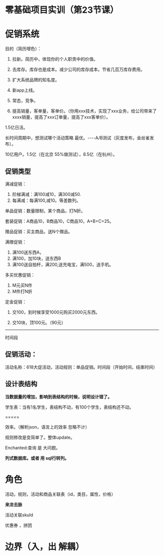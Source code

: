 # 零基础项目实训（第23节课）

# 促销系统

目的（简历增色）：

1. 拉新。简历中，体现你的个人职责中的价值。

2. 去库存。库存也是成本。减少公司的库存成本。节省几百万库存费用。

3. 扩大系统品牌的知名度。

4. 新app上线。

5. 常态，竞争。

6. 提高销量，客单量，客单价。（你用xxx技术，实现了xxx业务，给公司带来了xxxx销量，提高了xxx订单量，提高了xxx客单价）。

   

1.5亿日活。



长时间周期中，想测试哪个活动策略 最优。----A/B测试（灰度发布，金丝雀发布）。



10亿用户。1.5亿（在北京  55%做测试），8.5亿（在杭州）。



## 促销类型

满减促销：

1. 阶梯满减：满100减10，满300减50.
2. 每满减：每满100,减10。等差数列。

单品促销：数量限制，某个商品，打N折。

套装促销：A商品10，B商品10，C商品10，A+B+C=25。

赠品促销：买主商品，送N个赠品。

满赠促销：

1. 满100送东西A，
2. 满100，加10块，送东西B
3. 满100送自拍杆，满200,送充电宝，满500，送手机。



多买优惠促销：

1. M元买N件
2. M件打N折



定金促销：

1. 交100，到时候享受1000元购买2000元东西。

2. 交10块，顶100元。（90元）

   





---

时间段



## 促销活动：

活动名称：618大促活动，活动规则：单品促销。时间段（开始时间，结束时间）





## 设计表结构

**当数据量的增加，影响到表结构的时候，说明设计错了。**

学生表：当有1名学生，表结构不动，有100个学生，表结构还不动。





=====

效率。（解析json，语言上的效率 忽略不计）

规则修改是变简单了。整体update。

Enchanted:查询 是  大问题。



**列式数据库。或者 用 sql行转列。**





# 角色

活动，规则，活动和商品关联表（id，类目，属性，价格）

**来龙去脉**



活动关联skuId



优惠券 ，拼团





# 边界（入，出   解耦）





